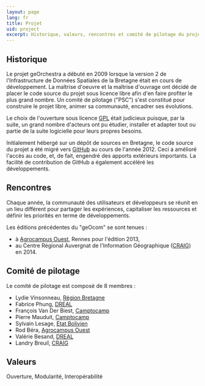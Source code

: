 ```yaml
---
layout: page
lang: fr
title: Projet
uid: project
excerpt: Historique, valeurs, rencontres et comité de pilotage du projet
---
```

## Historique

Le projet geOrchestra a débuté en 2009 lorsque la version 2 de l'Infrastructure de Données Spatiales de la Bretagne était en cours de développement.
La maîtrise d'oeuvre et la maîtrise d'ouvrage ont décidé de placer le code source du projet sous licence libre afin d'en faire profiter le plus grand nombre.
Un comité de pilotage ("PSC") s'est constitué pour construire le projet libre, animer sa communauté, encadrer ses évolutions.

Le choix de l'ouverture sous licence [GPL](http://fr.wikipedia.org/wiki/Licence_publique_g%C3%A9n%C3%A9rale_GNU) était judicieux puisque, par la suite, un grand nombre d'acteurs ont pu étudier, installer et adapter tout ou partie de la suite logicielle pour leurs propres besoins.

Initialement hébergé sur un dépôt de sources en Bretagne, le code source du projet a été migré vers [GitHub](https://github.com/georchestra) au cours de l'année 2012.
Ceci a amélioré l'accès au code, et, de fait, engendré des apports extérieurs importants. La facilité de contribution de GitHub a également accéléré les développements.

## Rencontres

Chaque année, la communauté des utilisateurs et développeurs se réunit en un lieu différent pour partager les expériences, capitaliser les ressources et définir les priorités en terme de développements.

Les éditions précédentes du "geOcom" se sont tenues :

 * à [Agrocampus Ouest](http://www.agrocampus-ouest.fr/), Rennes pour l'édition 2013,
 * au Centre Régional Auvergnat de l'Information Géographique ([CRAIG](http://craig.fr/)) en 2014.


## Comité de pilotage

Le comité de pilotage est composé de 8 membres :

 * Lydie Vinsonneau, [Région Bretagne](http://www.bretagne.fr/)
 * Fabrice Phung, [DREAL](http://www.bretagne.developpement-durable.gouv.fr/)
 * François Van Der Biest, [Camptocamp](http://www.camptocamp.com/)
 * Pierre Mauduit, [Camptocamp](http://www.camptocamp.com/)
 * Sylvain Lesage, [Etat Bolivien](http://geo.gob.bo/)
 * Rod Béra, [Agrocampus Ouest](http://www.agrocampus-ouest.fr/)
 * Valérie Besand, [DREAL](http://www.bretagne.developpement-durable.gouv.fr/)
 * Landry Breuil, [CRAIG](http://craig.fr/)

## Valeurs

Ouverture, Modularité, Interopérabilité